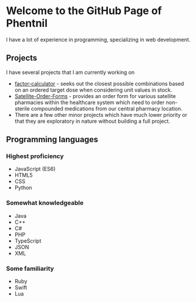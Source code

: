 # Welcome to the GitHub Page of Phentnil

I have a lot of experience in programming, specializing in web development.

## Projects

I have several projects that I am currently working on

- [factor-calculator](https://phentnil.github.io/factor-calculator) - seeks out the closest possible combinations based on an ordered target dose when considering unit values in stock.
- [Satellite-Order-Forms](https://phentnil.github.io/Satellite-Order-Forms) - provides an order form for various satellite pharmacies within the healthcare system which need to order non-sterile compounded medications from our central pharmacy location.
- There are a few other minor projects which have much lower priority or that they are exploratory in nature without building a full project.

## Programming languages

### Highest proficiency

- JavaScript (ES6)
- HTML5
- CSS
- Python

### Somewhat knowledgeable

- Java
- C++
- C#
- PHP
- TypeScript
- JSON
- XML

### Some familiarity

- Ruby
- Swift
- Lua
